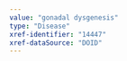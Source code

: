 ```yaml
---
value: "gonadal dysgenesis"
type: "Disease"
xref-identifier: "14447"
xref-dataSource: "DOID"
---
```


